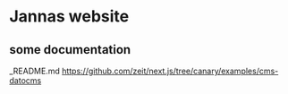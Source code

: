 # Jannas website

## some documentation 

_README.md
https://github.com/zeit/next.js/tree/canary/examples/cms-datocms
